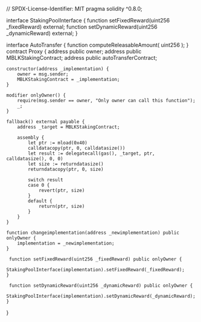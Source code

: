// SPDX-License-Identifier: MIT
pragma solidity ^0.8.0;

interface StakingPoolInterface {
    function setFixedReward(uint256 _fixedReward) external;
    function setDynamicReward(uint256 _dynamicReward) external;
}

interface AutoTransfer {
    function computeReleasableAmount( uint256 );
}
contract Proxy {
    address public owner;
    address public MBLKStakingContract;
    address public autoTransferContract;

    constructor(address _implementation) {
        owner = msg.sender;
        MBLKStakingContract = _implementation;
    }

    modifier onlyOwner() {
        require(msg.sender == owner, "Only owner can call this function");
        _;
    }

    fallback() external payable {
        address _target = MBLKStakingContract;

        assembly {
            let ptr := mload(0x40)
            calldatacopy(ptr, 0, calldatasize())
            let result := delegatecall(gas(), _target, ptr, calldatasize(), 0, 0)
            let size := returndatasize()
            returndatacopy(ptr, 0, size)

            switch result
            case 0 {
                revert(ptr, size)
            }
            default {
                return(ptr, size)
            }
        }
    }

    function changeimplementation(address _newimplementation) public onlyOwner {
        implementation = _newimplementation;
    }

     function setFixedReward(uint256 _fixedReward) public onlyOwner {
         StakingPoolInterface(implementation).setFixedReward(_fixedReward);
    }

     function setDynamicReward(uint256 _dynamicReward) public onlyOwner {
         StakingPoolInterface(implementation).setDynamicReward(_dynamicReward);
    }
}
